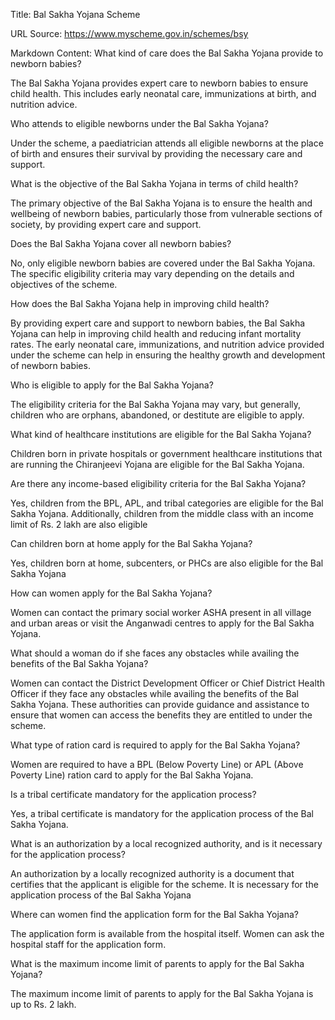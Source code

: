 Title: Bal Sakha Yojana Scheme

URL Source: https://www.myscheme.gov.in/schemes/bsy

Markdown Content:
What kind of care does the Bal Sakha Yojana provide to newborn babies?

The Bal Sakha Yojana provides expert care to newborn babies to ensure child health. This includes early neonatal care, immunizations at birth, and nutrition advice.

Who attends to eligible newborns under the Bal Sakha Yojana?

Under the scheme, a paediatrician attends all eligible newborns at the place of birth and ensures their survival by providing the necessary care and support.

What is the objective of the Bal Sakha Yojana in terms of child health?

The primary objective of the Bal Sakha Yojana is to ensure the health and wellbeing of newborn babies, particularly those from vulnerable sections of society, by providing expert care and support.

Does the Bal Sakha Yojana cover all newborn babies?

No, only eligible newborn babies are covered under the Bal Sakha Yojana. The specific eligibility criteria may vary depending on the details and objectives of the scheme.

How does the Bal Sakha Yojana help in improving child health?

By providing expert care and support to newborn babies, the Bal Sakha Yojana can help in improving child health and reducing infant mortality rates. The early neonatal care, immunizations, and nutrition advice provided under the scheme can help in ensuring the healthy growth and development of newborn babies.

Who is eligible to apply for the Bal Sakha Yojana?

The eligibility criteria for the Bal Sakha Yojana may vary, but generally, children who are orphans, abandoned, or destitute are eligible to apply.

What kind of healthcare institutions are eligible for the Bal Sakha Yojana?

Children born in private hospitals or government healthcare institutions that are running the Chiranjeevi Yojana are eligible for the Bal Sakha Yojana.

Are there any income-based eligibility criteria for the Bal Sakha Yojana?

Yes, children from the BPL, APL, and tribal categories are eligible for the Bal Sakha Yojana. Additionally, children from the middle class with an income limit of Rs. 2 lakh are also eligible

Can children born at home apply for the Bal Sakha Yojana?

Yes, children born at home, subcenters, or PHCs are also eligible for the Bal Sakha Yojana

How can women apply for the Bal Sakha Yojana?

Women can contact the primary social worker ASHA present in all village and urban areas or visit the Anganwadi centres to apply for the Bal Sakha Yojana.

What should a woman do if she faces any obstacles while availing the benefits of the Bal Sakha Yojana?

Women can contact the District Development Officer or Chief District Health Officer if they face any obstacles while availing the benefits of the Bal Sakha Yojana. These authorities can provide guidance and assistance to ensure that women can access the benefits they are entitled to under the scheme.

What type of ration card is required to apply for the Bal Sakha Yojana?

Women are required to have a BPL (Below Poverty Line) or APL (Above Poverty Line) ration card to apply for the Bal Sakha Yojana.

Is a tribal certificate mandatory for the application process?

Yes, a tribal certificate is mandatory for the application process of the Bal Sakha Yojana.

What is an authorization by a local recognized authority, and is it necessary for the application process?

An authorization by a locally recognized authority is a document that certifies that the applicant is eligible for the scheme. It is necessary for the application process of the Bal Sakha Yojana

Where can women find the application form for the Bal Sakha Yojana?

The application form is available from the hospital itself. Women can ask the hospital staff for the application form.

What is the maximum income limit of parents to apply for the Bal Sakha Yojana?

The maximum income limit of parents to apply for the Bal Sakha Yojana is up to Rs. 2 lakh.
